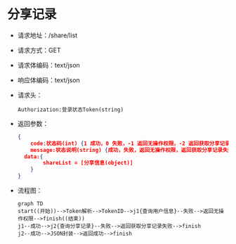 # 分享记录

- 请求地址：/share/list

- 请求方式：GET

- 请求体编码：text/json

- 响应体编码：text/json

- 请求头：

  ```
  Authorization:登录状态Token(string)
  ```

- 返回参数：

  ```json
  {
      code:状态码(int) {1 成功，0 失败，-1 返回无操作权限，-2 返回获取分享记录失败}
      message:状态说明(string) {成功，失败，返回无操作权限，返回获取分享记录失败}
  	data:{
          shareList = [分享信息(object)]
      }
  }
  ```

- 流程图：

  ```mermaid
  graph TD
  start((开始))-->Token解析-->TokenID-->j1{查询用户信息}--失败-->返回无操作权限-->finish((结束))
  j1--成功-->j2{查询分享记录}--失败-->返回获取分享记录失败-->finish
  j2--成功-->JSON封装-->返回成功-->finish
  ```

  



